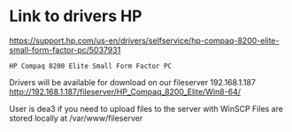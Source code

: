 # Link to drivers HP

https://support.hp.com/us-en/drivers/selfservice/hp-compaq-8200-elite-small-form-factor-pc/5037931

```
HP Compaq 8200 Elite Small Form Factor PC
```


Drivers will be available for download on our fileserver 192.168.1.187
http://192.168.1.187/fileserver/HP_Compaq_8200_Elite/Win8-64/


User is dea3 if you need to upload files to the server with WinSCP
Files are stored locally at /var/www/fileserver
